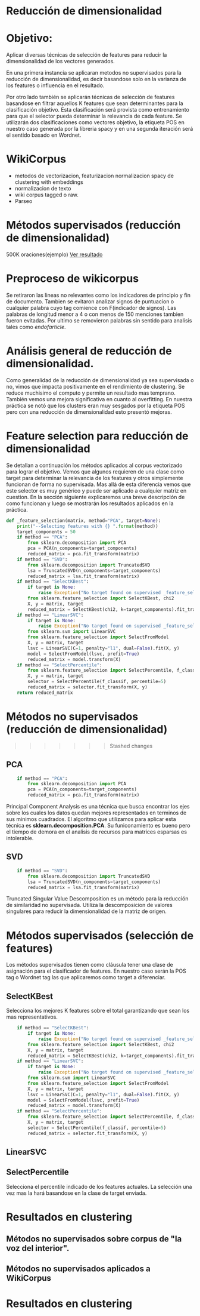 # Reducción de dimensionalidad

# Objetivo:
Aplicar diversas técnicas de selección de features para reducir la 
dimensionalidad de los vectores generados.

En una primera instancia se aplicaran metodos no supervisados para la reducción
de dimensionalidad, es decir basandose solo en la varianza de los features o 
influencia en el resultado.

Por otro lado también se aplicarán técnicas de selección de features basandose
en filtrar aquellos K features que sean determinantes para la clasificación
objetivo. Esta clasificación será provista como entrenamiento para que el 
selector pueda determinar la relevancia de cada feature. Se utilizarán dos
clasificaciones como vectores objetivo, la etiqueta POS en nuestro caso
generada por la libreria spacy y en una segunda iteración será el sentido
basado en Wordnet.

# WikiCorpus
- metodos de vectorizacion, featurizacion normalizacion spacy de clustering with embeddings
- normalizacion de texto
- wiki corpus tagged o raw.
- Parseo


# Métodos supervisados (reducción de dimensionalidad)
500K oraciones(ejemplo)
[Ver resultado](randomSample_spanishEtiquetado)

# Preproceso de wikicorpus
Se retiraron las lineas no relevantes como los indicadores de principio y fin
de documento. Tambien se evitaron analizar signos de puntuacion o cualquier 
palabra cuyo tag comience con F(indicador de signos). Las palabras de longitud
menor a 4 o con menos de 150 menciones tambien fueron evitadas. Por ultimo
se removieron palabras sin sentido para analisis tales como *endofarticle*. 

# Análisis general de reducción de dimensionalidad.
Como generalidad de la reducción de dimensionalidad ya sea supervisada o no,
vimos que impacta positivamente en el rendimiento de clustering. Se reduce
muchisimo el computo y permite un resultado mas temprano.
También vemos una mejora significativa en cuanto al overfitting. En nuestra
práctica se notó que los clusters eran muy sesgados por la etiqueta POS pero
con una reducción de dimensionalidad esto presentó mejoras.

# Feature selection para reducción de dimensionalidad
Se detallan a continuación los métodos aplicados al corpus vectorizado para 
lograr el objetivo. Vemos que algunos requieren de una clase como target para
determinar la relevancia de los features y otros simplemente funcionan de forma
no supervisada. Mas allá de esta diferencia vemos que este selector es muy
genérico y puede ser aplicado a cualquier matriz en cuestion.
En la sección siguiente explicaremos una breve descripción de como funcionan y
luego se mostrarán los resultados aplicados en la práctica.

```python
def _feature_selection(matrix, method="PCA", target=None):
    print("--Selecting features with {} ".format(method))
    target_components = 50
    if method == "PCA":
        from sklearn.decomposition import PCA
        pca = PCA(n_components=target_components)
        reduced_matrix = pca.fit_transform(matrix)
    if method == "SVD":
        from sklearn.decomposition import TruncatedSVD
        lsa = TruncatedSVD(n_components=target_components)
        reduced_matrix = lsa.fit_transform(matrix)
    if method == "SelectKBest":
        if target is None:
            raise Exception("No target found on supervised _feature_selection")
        from sklearn.feature_selection import SelectKBest, chi2
        X, y = matrix, target
        reduced_matrix = SelectKBest(chi2, k=target_components).fit_transform(X, y)
    if method == "LinearSVC":
        if target is None:
            raise Exception("No target found on supervised _feature_selection")
        from sklearn.svm import LinearSVC
        from sklearn.feature_selection import SelectFromModel
        X, y = matrix, target
        lsvc = LinearSVC(C=1, penalty="l1", dual=False).fit(X, y)
        model = SelectFromModel(lsvc, prefit=True)
        reduced_matrix = model.transform(X)
    if method == "SelectPercentile":
        from sklearn.feature_selection import SelectPercentile, f_classif
        X, y = matrix, target
        selector = SelectPercentile(f_classif, percentile=5)
        reduced_matrix = selector.fit_transform(X, y)
    return reduced_matrix
```

# Métodos no supervisados (reducción de dimensionalidad)
>>>>>>> Stashed changes
## PCA
```python
    if method == "PCA":
        from sklearn.decomposition import PCA
        pca = PCA(n_components=target_components)
        reduced_matrix = pca.fit_transform(matrix)
```
Principal Component Analysis es una técnica que busca encontrar los ejes sobre
los cuales los datos quedan mejores representados en terminos de sus minimos
cuadrados.
El algoritmo que utilizamos para aplicar esta técnica es 
**sklearn.decomposition.PCA**. Su funiconamiento es bueno pero el tiempo de
demora en el analisis de recursos para matrices esparsas es intolerable.

## SVD
```python
    if method == "SVD":
        from sklearn.decomposition import TruncatedSVD
        lsa = TruncatedSVD(n_components=target_components)
        reduced_matrix = lsa.fit_transform(matrix)
```
Truncated Singular Value Descomposition es un método para la reducción de 
similaridad no supervisada. Utiliza la descomposicion de valores singulares
para reducir la dimensionalidad de la matriz de origen. 

# Métodos supervisados (selección de features)
Los métodos supervisados tienen como cláusula tener una clase de asignación
para el clasificador de features. En nuestro caso serán la POS tag o Wordnet 
tag las que aplicaremos como target a diferenciar.

## SelectKBest
Selecciona los mejores K features sobre el total garantizando que sean
los mas representativos.
```python
    if method == "SelectKBest":
        if target is None:
            raise Exception("No target found on supervised _feature_selection")
        from sklearn.feature_selection import SelectKBest, chi2
        X, y = matrix, target
        reduced_matrix = SelectKBest(chi2, k=target_components).fit_transform(X, y)
    if method == "LinearSVC":
        if target is None:
            raise Exception("No target found on supervised _feature_selection")
        from sklearn.svm import LinearSVC
        from sklearn.feature_selection import SelectFromModel
        X, y = matrix, target
        lsvc = LinearSVC(C=1, penalty="l1", dual=False).fit(X, y)
        model = SelectFromModel(lsvc, prefit=True)
        reduced_matrix = model.transform(X)
    if method == "SelectPercentile":
        from sklearn.feature_selection import SelectPercentile, f_classif
        X, y = matrix, target
        selector = SelectPercentile(f_classif, percentile=5)
        reduced_matrix = selector.fit_transform(X, y)
```
## LinearSVC

## SelectPercentile
Selecciona el percentile indicado de los features actuales. La selección una
vez mas la hará basandose en la clase de target enviada.

# Resultados en clustering
## Métodos no supervisados sobre corpus de "la voz del interior".

## Métodos no supervisados aplicados a WikiCorpus

# Resultados en clustering